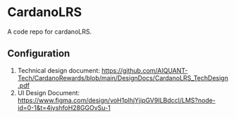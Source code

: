 # CardanoLRS
A code repo for cardanoLRS.

Configuration
--------------------------------------------------------------------------------------------------------------------

1. Technical design document: https://github.com/AIQUANT-Tech/CardanoRewards/blob/main/DesignDocs/CardanoLRS_TechDesign.pdf
2. UI Design Document: https://www.figma.com/design/voH1plhjYjipGV9ILBdccl/LMS?node-id=0-1&t=4jyshfoH28GGOvSu-1
